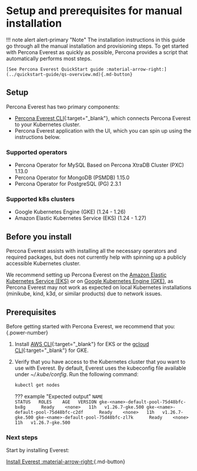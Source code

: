 # Setup and prerequisites for manual installation

!!! note alert alert-primary "Note"
    The installation instructions in this guide go through all the manual installation and provisioning steps. To get started with Percona Everest as quickly as possible, Percona provides a script that automatically performs most steps.

    [See Percona Everest QuickStart guide :material-arrow-right:](../quickstart-guide/qs-overview.md){.md-button}

## Setup

Percona Everest has two primary components:

* [Percona Everest CLI](https://github.com/percona/percona-everest-cli){:target="_blank"}, which connects Percona Everest to your Kubernetes cluster.
* Percona Everest application with the UI, which you can spin up using the instructions below.

### Supported operators

* Percona Operator for MySQL Based on Percona XtraDB Cluster (PXC) 1.13.0
* Percona Operator for MongoDB (PSMDB) 1.15.0
* Percona Operator for PostgreSQL (PG) 2.3.1

### Supported k8s clusters

* Google Kubernetes Engine (GKE) (1.24 - 1.26)
* Amazon Elastic Kubernetes Service (EKS) (1.24 - 1.27)

## Before you install

Percona Everest assists with installing all the necessary operators and required packages, but does not currently help with spinning up a publicly accessible Kubernetes cluster.

We recommend setting up Percona Everest on the [Amazon Elastic Kubernetes Service (EKS)](../quickstart-guide/eks.md) or on [Google Kubernetes Engine (GKE)](../quickstart-guide/gke.md), as Percona Everest may not work as expected on local Kubernetes installations (minikube, kind, k3d, or similar products) due to network issues.

## Prerequisites

Before getting started with Percona Everest, we recommend that you:
{.power-number}

1. Install [AWS CLI](https://docs.aws.amazon.com/cli/latest/userguide/getting-started-install.html){:target="_blank"} for EKS or the [gcloud CLI](https://cloud.google.com/sdk/docs/install){:target="_blank"} for GKE.
2. Verify that you have access to the Kubernetes cluster that you want to use with Everest. By default, Everest uses the kubeconfig file available under *~/.kube/config*. Run the following command:
    
    ```sh 
    kubectl get nodes
    ```

    ??? example "Expected output"
        ```
            NAME                                       STATUS   ROLES    AGE   VERSION
            gke-<name>-default-pool-75d48bfc-bx8g      Ready    <none>   11h   v1.26.7-gke.500
            gke-<name>-default-pool-75d48bfc-c2df      Ready    <none>   11h   v1.26.7-gke.500
            gke-<name>-default-pool-75d48bfc-zl7k      Ready    <none>   11h   v1.26.7-gke.500
        ```

### Next steps

Start by installing Everest: 

[Install Everest :material-arrow-right:](installEverest.md){.md-button}
